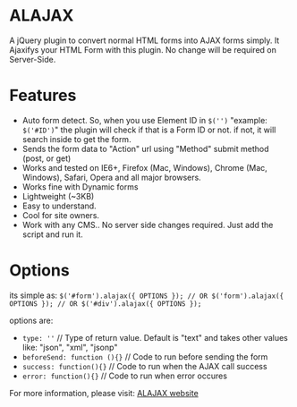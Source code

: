ALAJAX
======

A jQuery plugin to convert normal HTML forms into AJAX forms simply.
It Ajaxifys your HTML Form with this plugin. No change will be required on Server-Side.

Features
========
- Auto form detect. So, when you use Element ID in `$('')` "example: `$('#ID')`" the plugin will check if that is a Form ID or not.
if not, it will search inside to get the form.
- Sends the form data to "Action" url using "Method" submit method (post, or get)
- Works and tested on IE6+, Firefox (Mac, Windows), Chrome (Mac, Windows), Safari, Opera and all major browsers.
- Works fine with Dynamic forms
- Lightweight (~3KB)
- Easy to understand.
- Cool for site owners.
- Work with any CMS.. No server side changes required. Just add the script and run it.

Options
=======
its simple as:
`$('#form').alajax({ OPTIONS });
// OR
$('form').alajax({ OPTIONS });
// OR
$('#div').alajax({ OPTIONS });`


options are: 
- `type: ''`  // Type of return value. Default is "text" and takes other values like: "json", "xml", "jsonp"
- `beforeSend: function (){}` // Code to run before sending the form
- `success: function(){}`  // Code to run when the AJAX call success
- `error: function(){}` // Code to run when error occures

For more information, please visit: [ALAJAX website](http://www.alajax.com)
